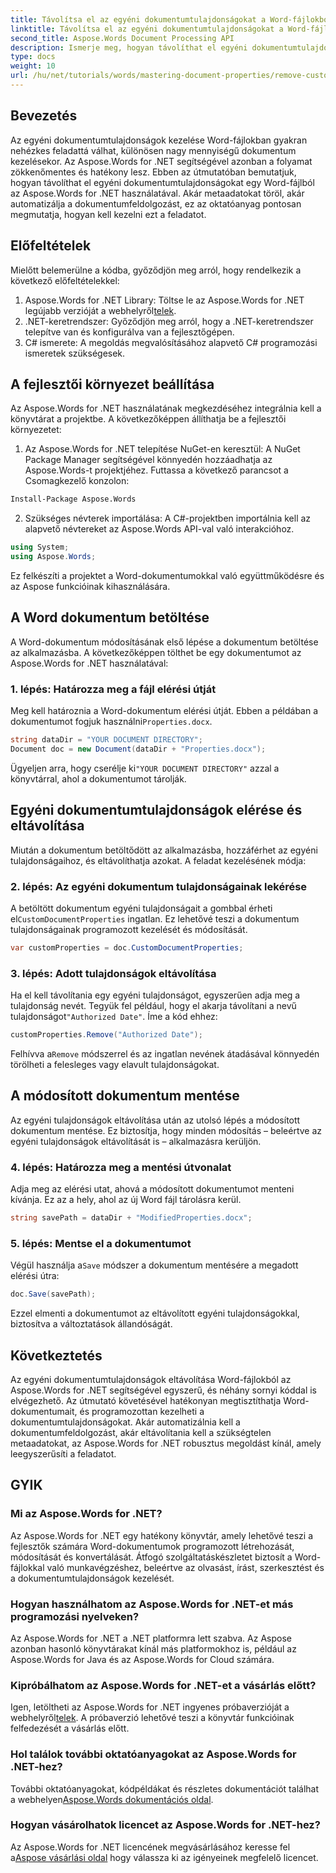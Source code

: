 ```yaml
---
title: Távolítsa el az egyéni dokumentumtulajdonságokat a Word-fájlokból
linktitle: Távolítsa el az egyéni dokumentumtulajdonságokat a Word-fájlokból
second_title: Aspose.Words Document Processing API
description: Ismerje meg, hogyan távolíthat el egyéni dokumentumtulajdonságokat Word-fájlokból az Aspose.Words for .NET használatával. Ez a részletes útmutató lépésről lépésre nyújt útmutatást a dokumentumok metaadatainak hatékony tisztításához, így időt takaríthat meg a dokumentumkezelés és az automatizálás terén.
type: docs
weight: 10
url: /hu/net/tutorials/words/mastering-document-properties/remove-custom-document-properties-in-word-files/
---
```

## Bevezetés

Az egyéni dokumentumtulajdonságok kezelése Word-fájlokban gyakran nehézkes feladattá válhat, különösen nagy mennyiségű dokumentum kezelésekor. Az Aspose.Words for .NET segítségével azonban a folyamat zökkenőmentes és hatékony lesz. Ebben az útmutatóban bemutatjuk, hogyan távolíthat el egyéni dokumentumtulajdonságokat egy Word-fájlból az Aspose.Words for .NET használatával. Akár metaadatokat töröl, akár automatizálja a dokumentumfeldolgozást, ez az oktatóanyag pontosan megmutatja, hogyan kell kezelni ezt a feladatot.

## Előfeltételek

Mielőtt belemerülne a kódba, győződjön meg arról, hogy rendelkezik a következő előfeltételekkel:

1.  Aspose.Words for .NET Library: Töltse le az Aspose.Words for .NET legújabb verzióját a webhelyről[telek](https://releases.aspose.com/words/net/).
2. .NET-keretrendszer: Győződjön meg arról, hogy a .NET-keretrendszer telepítve van és konfigurálva van a fejlesztőgépen.
3. C# ismerete: A megoldás megvalósításához alapvető C# programozási ismeretek szükségesek.

## A fejlesztői környezet beállítása

Az Aspose.Words for .NET használatának megkezdéséhez integrálnia kell a könyvtárat a projektbe. A következőképpen állíthatja be a fejlesztői környezetet:

1. Az Aspose.Words for .NET telepítése NuGet-en keresztül:
   A NuGet Package Manager segítségével könnyedén hozzáadhatja az Aspose.Words-t projektjéhez. Futtassa a következő parancsot a Csomagkezelő konzolon:

```bash
Install-Package Aspose.Words
```

2. Szükséges névterek importálása:
   A C#-projektben importálnia kell az alapvető névtereket az Aspose.Words API-val való interakcióhoz.
   
```csharp
using System;
using Aspose.Words;
```

Ez felkészíti a projektet a Word-dokumentumokkal való együttműködésre és az Aspose funkcióinak kihasználására.

## A Word dokumentum betöltése

A Word-dokumentum módosításának első lépése a dokumentum betöltése az alkalmazásba. A következőképpen tölthet be egy dokumentumot az Aspose.Words for .NET használatával:

### 1. lépés: Határozza meg a fájl elérési útját

Meg kell határoznia a Word-dokumentum elérési útját. Ebben a példában a dokumentumot fogjuk használni`Properties.docx`.

```csharp
string dataDir = "YOUR DOCUMENT DIRECTORY";
Document doc = new Document(dataDir + "Properties.docx");
```

 Ügyeljen arra, hogy cserélje ki`"YOUR DOCUMENT DIRECTORY"` azzal a könyvtárral, ahol a dokumentumot tárolják.

## Egyéni dokumentumtulajdonságok elérése és eltávolítása

Miután a dokumentum betöltődött az alkalmazásba, hozzáférhet az egyéni tulajdonságaihoz, és eltávolíthatja azokat. A feladat kezelésének módja:

### 2. lépés: Az egyéni dokumentum tulajdonságainak lekérése

 A betöltött dokumentum egyéni tulajdonságait a gombbal érheti el`CustomDocumentProperties` ingatlan. Ez lehetővé teszi a dokumentum tulajdonságainak programozott kezelését és módosítását.

```csharp
var customProperties = doc.CustomDocumentProperties;
```

### 3. lépés: Adott tulajdonságok eltávolítása

 Ha el kell távolítania egy egyéni tulajdonságot, egyszerűen adja meg a tulajdonság nevét. Tegyük fel például, hogy el akarja távolítani a nevű tulajdonságot`"Authorized Date"`. Íme a kód ehhez:

```csharp
customProperties.Remove("Authorized Date");
```

 Felhívva a`Remove` módszerrel és az ingatlan nevének átadásával könnyedén törölheti a felesleges vagy elavult tulajdonságokat.

## A módosított dokumentum mentése

Az egyéni tulajdonságok eltávolítása után az utolsó lépés a módosított dokumentum mentése. Ez biztosítja, hogy minden módosítás – beleértve az egyéni tulajdonságok eltávolítását is – alkalmazásra kerüljön.

### 4. lépés: Határozza meg a mentési útvonalat

Adja meg az elérési utat, ahová a módosított dokumentumot menteni kívánja. Ez az a hely, ahol az új Word fájl tárolásra kerül.

```csharp
string savePath = dataDir + "ModifiedProperties.docx";
```

### 5. lépés: Mentse el a dokumentumot

 Végül használja a`Save` módszer a dokumentum mentésére a megadott elérési útra:

```csharp
doc.Save(savePath);
```

Ezzel elmenti a dokumentumot az eltávolított egyéni tulajdonságokkal, biztosítva a változtatások állandóságát.

## Következtetés

Az egyéni dokumentumtulajdonságok eltávolítása Word-fájlokból az Aspose.Words for .NET segítségével egyszerű, és néhány sornyi kóddal is elvégezhető. Az útmutató követésével hatékonyan megtisztíthatja Word-dokumentumait, és programozottan kezelheti a dokumentumtulajdonságokat. Akár automatizálnia kell a dokumentumfeldolgozást, akár eltávolítania kell a szükségtelen metaadatokat, az Aspose.Words for .NET robusztus megoldást kínál, amely leegyszerűsíti a feladatot.

## GYIK

### Mi az Aspose.Words for .NET?

Az Aspose.Words for .NET egy hatékony könyvtár, amely lehetővé teszi a fejlesztők számára Word-dokumentumok programozott létrehozását, módosítását és konvertálását. Átfogó szolgáltatáskészletet biztosít a Word-fájlokkal való munkavégzéshez, beleértve az olvasást, írást, szerkesztést és a dokumentumtulajdonságok kezelését.

### Hogyan használhatom az Aspose.Words for .NET-et más programozási nyelveken?

Az Aspose.Words for .NET a .NET platformra lett szabva. Az Aspose azonban hasonló könyvtárakat kínál más platformokhoz is, például az Aspose.Words for Java és az Aspose.Words for Cloud számára.

### Kipróbálhatom az Aspose.Words for .NET-et a vásárlás előtt?

 Igen, letöltheti az Aspose.Words for .NET ingyenes próbaverzióját a webhelyről[telek](https://releases.aspose.com/). A próbaverzió lehetővé teszi a könyvtár funkcióinak felfedezését a vásárlás előtt.

### Hol találok további oktatóanyagokat az Aspose.Words for .NET-hez?

 További oktatóanyagokat, kódpéldákat és részletes dokumentációt találhat a webhelyen[Aspose.Words dokumentációs oldal](https://reference.aspose.com/words/net/).

### Hogyan vásárolhatok licencet az Aspose.Words for .NET-hez?

Az Aspose.Words for .NET licencének megvásárlásához keresse fel a[Aspose vásárlási oldal](https://purchase.aspose.com/buy) hogy válassza ki az igényeinek megfelelő licencet.